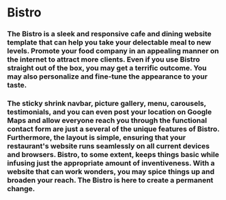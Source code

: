# Bistro
### <p>The Bistro is a sleek and responsive cafe and dining website template that can help you take your delectable meal to new levels. Promote your food company in an appealing manner on the internet to attract more clients. Even if you use Bistro straight out of the box, you may get a terrific outcome. You may also personalize and fine-tune the appearance to your taste.</p>
### <p>The sticky shrink navbar, picture gallery, menu, carousels, testimonials, and you can even post your location on Google Maps and allow everyone reach you through the functional contact form are just a several of the unique features of Bistro. Furthermore, the layout is simple, ensuring that your restaurant's website runs seamlessly on all current devices and browsers. Bistro, to some extent, keeps things basic while infusing just the appropriate amount of inventiveness. With a website that can work wonders, you may spice things up and broaden your reach. The Bistro is here to create a permanent change.</p>
